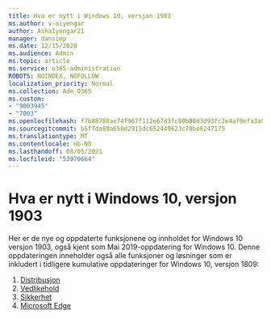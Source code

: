 ```yaml
---
title: Hva er nytt i Windows 10, versjon 1903
ms.author: v-aiyengar
author: AshaIyengar21
manager: dansimp
ms.date: 12/15/2020
ms.audience: Admin
ms.topic: article
ms.service: o365-administration
ROBOTS: NOINDEX, NOFOLLOW
localization_priority: Normal
ms.collection: Adm_O365
ms.custom:
- "9003945"
- "7003"
ms.openlocfilehash: f7b88788ae74f967f112e67d3fc80b80d3d93fc2e4af9efa3a977d16d1d70350
ms.sourcegitcommit: b5f7da89a650d2915dc652449623c78be6247175
ms.translationtype: MT
ms.contentlocale: nb-NO
ms.lasthandoff: 08/05/2021
ms.locfileid: "53970664"
---
```

# <a name="whats-new-in-windows-10-version-1903"></a>Hva er nytt i Windows 10, versjon 1903

Her er de nye og oppdaterte funksjonene og innholdet for Windows 10 versjon 1903, også kjent som Mai 2019-oppdatering for Windows 10. Denne oppdateringen inneholder også alle funksjoner og løsninger som er inkludert i tidligere kumulative oppdateringer for Windows 10, versjon 1809:

1. [Distribusjon](https://go.microsoft.com/fwlink/?linkid=2114296)
1. [Vedlikehold](https://go.microsoft.com/fwlink/?linkid=2114493)
1. [Sikkerhet](https://go.microsoft.com/fwlink/?linkid=2114297)
1. [Microsoft Edge](https://go.microsoft.com/fwlink/?linkid=2114298)
